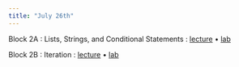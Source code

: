 ```yaml
---
title: "July 26th"
---
```


Block 2A
: Lists, Strings, and Conditional Statements
    : [lecture](http://datahub.ucsd.edu/user-redirect/git-sync?repo=https://github.com/surajrampure/css-python-bootcamp&subPath=lectures/lec2a/lec2a.ipynb) • [lab](http://datahub.ucsd.edu/user-redirect/git-sync?repo=https://github.com/surajrampure/css-python-bootcamp&subPath=labs/lab2a/lab2a.ipynb)

Block 2B
: Iteration
    : [lecture](http://datahub.ucsd.edu/user-redirect/git-sync?repo=https://github.com/surajrampure/css-python-bootcamp&subPath=lectures/lec2b/lec2b.ipynb) • [lab](http://datahub.ucsd.edu/user-redirect/git-sync?repo=https://github.com/surajrampure/css-python-bootcamp&subPath=labs/lab2b/lab2b.ipynb)